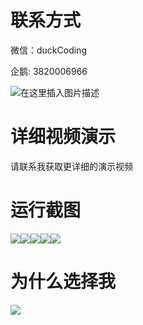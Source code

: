# 联系方式

微信：duckCoding

企鹅: 3820006966

![在这里插入图片描述](http://upload.cxycsx.vip/91ab4bcb4f2c4c6db86365bb6d6e9c62.jpeg)

# 详细视频演示

请联系我获取更详细的演示视频

# 运行截图

![](http://www.bysj52.com/uploadfile/ueditor/image/202306/%E6%AF%95%E8%AE%BEspringboot143%E5%9F%BA%E4%BA%8ESpringBoot%E7%9A%84%E5%9C%A8%E7%BA%BF%E5%AE%B6%E5%85%B7%E5%95%86%E5%9F%8E%E6%AF%95%E4%B8%9A%E8%AE%BE%E8%AE%A1/3.png)![](http://www.bysj52.com/uploadfile/ueditor/image/202306/%E6%AF%95%E8%AE%BEspringboot143%E5%9F%BA%E4%BA%8ESpringBoot%E7%9A%84%E5%9C%A8%E7%BA%BF%E5%AE%B6%E5%85%B7%E5%95%86%E5%9F%8E%E6%AF%95%E4%B8%9A%E8%AE%BE%E8%AE%A1/2.png)![](http://www.bysj52.com/uploadfile/ueditor/image/202306/%E6%AF%95%E8%AE%BEspringboot143%E5%9F%BA%E4%BA%8ESpringBoot%E7%9A%84%E5%9C%A8%E7%BA%BF%E5%AE%B6%E5%85%B7%E5%95%86%E5%9F%8E%E6%AF%95%E4%B8%9A%E8%AE%BE%E8%AE%A1/4.png)![](http://www.bysj52.com/uploadfile/ueditor/image/202306/%E6%AF%95%E8%AE%BEspringboot143%E5%9F%BA%E4%BA%8ESpringBoot%E7%9A%84%E5%9C%A8%E7%BA%BF%E5%AE%B6%E5%85%B7%E5%95%86%E5%9F%8E%E6%AF%95%E4%B8%9A%E8%AE%BE%E8%AE%A1/5.png)![](http://www.bysj52.com/uploadfile/ueditor/image/202306/%E6%AF%95%E8%AE%BEspringboot143%E5%9F%BA%E4%BA%8ESpringBoot%E7%9A%84%E5%9C%A8%E7%BA%BF%E5%AE%B6%E5%85%B7%E5%95%86%E5%9F%8E%E6%AF%95%E4%B8%9A%E8%AE%BE%E8%AE%A1/1.png)

# 为什么选择我

![](http://upload.cxycsx.vip/%E7%A8%8B%E5%BA%8F%E8%AE%BE%E8%AE%A1.png)

